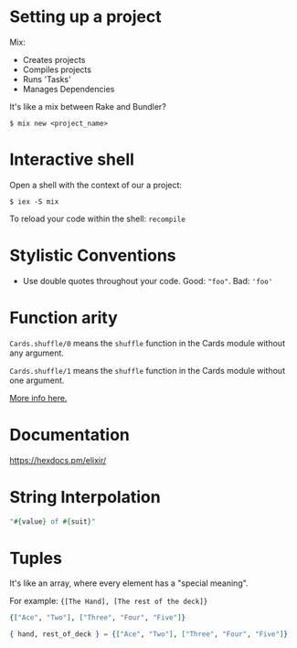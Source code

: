 # Setting up a project

Mix:

* Creates projects
* Compiles projects
* Runs 'Tasks'
* Manages Dependencies

It's like a mix between Rake and Bundler?

```
$ mix new <project_name>
```

# Interactive shell

Open a shell with the context of our a project:

```
$ iex -S mix
```

To reload your code within the shell: `recompile`

# Stylistic Conventions

* Use double quotes throughout your code. Good: `"foo"`. Bad: `'foo'`

# Function arity

`Cards.shuffle/0` means the `shuffle` function in the Cards module without any argument.

`Cards.shuffle/1` means the `shuffle` function in the Cards module without one argument.

[More info here.](https://www.culttt.com/2016/05/02/understanding-function-arity-elixir/)

# Documentation

https://hexdocs.pm/elixir/

# String Interpolation

```elixir
"#{value} of #{suit}"
```

# Tuples

It's like an array, where every element has a "special meaning".

For example: `{[The Hand], [The rest of the deck]}`

```elixir
{["Ace", "Two"], ["Three", "Four", "Five"]}

{ hand, rest_of_deck } = {["Ace", "Two"], ["Three", "Four", "Five"]}
```
